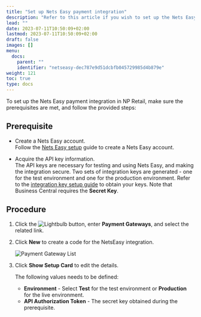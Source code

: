 ```yaml
---
title: "Set up Nets Easy payment integration"
description: "Refer to this article if you wish to set up the Nets Easy payment integration in NP Retail."
lead: ""
date: 2023-07-11T10:50:09+02:00
lastmod: 2023-07-11T10:50:09+02:00
draft: false
images: []
menu:
  docs:
    parent: ""
    identifier: "netseasy-dec787e9d51dcbfb045729985d4b879e"
weight: 121
toc: true
type: docs
---
```


To set up the Nets Easy payment integration in NP Retail, make sure the prerequisites are met, and follow the provided steps:

## Prerequisite

- Create a Nets Easy account.        
    Follow the [Nets Easy setup](https://developers.nets.eu/nets-easy/en-EU/docs/create-nets-easy-portal-account/) guide to create a Nets Easy account.

- Acquire the API key information.    
    The API keys are necessary for testing and using Nets Easy, and making the integration secure. Two sets of integration keys are generated - one for the test environment and one for the production environment. Refer to the [integration key setup guide](https://developers.nets.eu/nets-easy/en-EU/docs/access-your-integration-keys/) to obtain your keys. Note that Business Central requires the **Secret Key**.

## Procedure

1. Click the ![Lightbulb](Lightbulb_icon.PNG) button, enter **Payment Gateways**, and select the related link.      
 
2. Click **New** to create a code for the NetsEasy integration.    

    ![Payment Gateway List](bambora_integration_list.PNG)  

3. Click **Show Setup Card** to edit the details.

    The following values needs to be defined: 
    - **Environment** - Select **Test** for the test environment or **Production** for the live environment.
    - **API Authorization Token** - The secret key obtained during the prerequisite.
